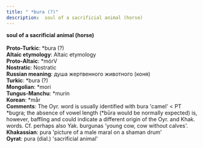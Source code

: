 ```yaml
---
title: " *bura (?)"
description:  soul of a sacrificial animal (horse)
---
```

<p data-pagefind-weight="0.5">
<strong> soul of a sacrificial animal (horse)</strong><br><br>
<strong>Proto-Turkic</strong>:  *bura (?)<br>
<strong>Altaic etymology</strong>:  Altaic etymology<br>
<strong> Proto-Altaic</strong>:  *mórV<br>
<strong>Nostratic</strong>:  Nostratic<br>
<strong>Russian meaning</strong>:  душа жертвенного животного (коня)<br>
<strong>Turkic</strong>:  *bura (?)<br>
<strong>Mongolian</strong>:  *mori<br>
<strong>Tungus-Manchu</strong>:  *murin<br>
<strong>Korean</strong>:  *mằr<br>
<strong>Comments</strong>:  The Oyr. word is usually identified with bura 'camel' < PT *bugra; the absence of vowel length (*būra would be normally expected) is, however, baffling and could indicate a different origin of the Oyr. and Khak. words. Cf. perhaps also Yak. burgunas 'young cow, cow without calves'.<br>
<strong>Khakassian</strong>:  pura 'picture of a male maral on a shaman drum'<br>
<strong>Oyrat</strong>:  pura (dial.) 'sacrificial animal'<br>

</p>
